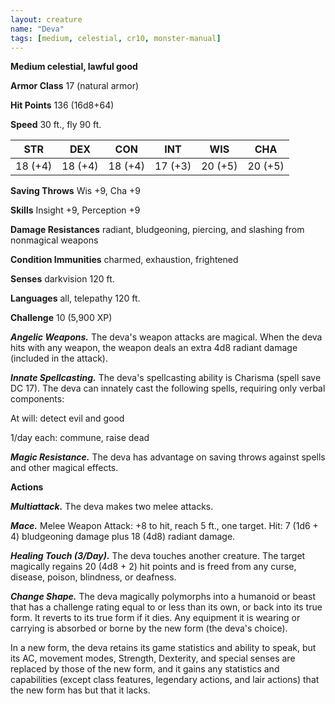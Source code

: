```yaml
---
layout: creature
name: "Deva"
tags: [medium, celestial, cr10, monster-manual]
---
```


**Medium celestial, lawful good**

**Armor Class** 17 (natural armor)

**Hit Points** 136 (16d8+64)

**Speed** 30 ft., fly 90 ft.

|   STR   |   DEX   |   CON   |   INT   |   WIS   |   CHA   |
|:-----:|:-----:|:-----:|:-----:|:-----:|:-----:|
| 18 (+4) | 18 (+4) | 18 (+4) | 17 (+3) | 20 (+5) | 20 (+5) |

**Saving Throws** Wis +9, Cha +9

**Skills** Insight +9, Perception +9

**Damage Resistances** radiant, bludgeoning, piercing, and slashing from nonmagical weapons

**Condition Immunities** charmed, exhaustion, frightened

**Senses** darkvision 120 ft.

**Languages** all, telepathy 120 ft.

**Challenge** 10 (5,900 XP)

***Angelic Weapons.*** The deva's weapon attacks are magical. When the deva hits with any weapon, the weapon deals an extra 4d8 radiant damage (included in the attack).

***Innate Spellcasting.*** The deva's spellcasting ability is Charisma (spell save DC 17). The deva can innately cast the following spells, requiring only verbal components:

At will: detect evil and good

1/day each: commune, raise dead

***Magic Resistance.*** The deva has advantage on saving throws against spells and other magical effects.

**Actions**

***Multiattack.*** The deva makes two melee attacks.

***Mace.*** Melee Weapon Attack: +8 to hit, reach 5 ft., one target. Hit: 7 (1d6 + 4) bludgeoning damage plus 18 (4d8) radiant damage.

***Healing Touch (3/Day).*** The deva touches another creature. The target magically regains 20 (4d8 + 2) hit points and is freed from any curse, disease, poison, blindness, or deafness.

***Change Shape.*** The deva magically polymorphs into a humanoid or beast that has a challenge rating equal to or less than its own, or back into its true form. It reverts to its true form if it dies. Any equipment it is wearing or carrying is absorbed or borne by the new form (the deva's choice).

In a new form, the deva retains its game statistics and ability to speak, but its AC, movement modes, Strength, Dexterity, and special senses are replaced by those of the new form, and it gains any statistics and capabilities (except class features, legendary actions, and lair actions) that the new form has but that it lacks.

